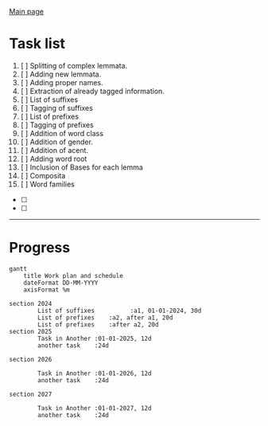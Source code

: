 [Main page](README.md)


# Task list

1. [ ] Splitting of complex lemmata.
1. [ ] Adding new lemmata.
1. [ ] Adding proper names.
1. [ ] Extraction of already tagged information. 
1. [ ] List of suffixes
1. [ ] Tagging of suffixes
1. [ ] List of prefixes
1. [ ] Tagging of prefixes
1. [ ] Addition of word class
1. [ ] Addition of gender.
1. [ ] Addition of acent.
1. [ ] Adding word root
1. [ ] Inclusion of Bases for each lemma
1. [ ] Composita
1. [ ] Word families
- [ ] 
- [ ] 

---

# Progress

```mermaid
gantt
    title Work plan and schedule
    dateFormat DD-MM-YYYY
    axisFormat %m

section 2024
        List of suffixes          :a1, 01-01-2024, 30d
        List of prefixes    :a2, after a1, 20d
        List of prefixes    :after a2, 20d
section 2025
        Task in Another :01-01-2025, 12d
        another task    :24d

section 2026

        Task in Another :01-01-2026, 12d
        another task    :24d

section 2027

        Task in Another :01-01-2027, 12d
        another task    :24d

```
